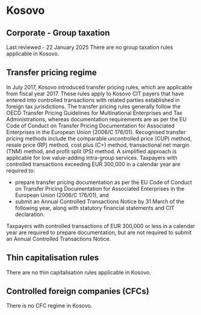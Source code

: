 # Kosovo
## Corporate - Group taxation
Last reviewed - 22 January 2025
There are no group taxation rules applicable in Kosovo.
## Transfer pricing regime
In July 2017, Kosovo introduced transfer pricing rules, which are applicable from fiscal year 2017.
These rules apply to Kosovo CIT payers that have entered into controlled transactions with related parties established in foreign tax jurisdictions.
The transfer pricing rules generally follow the OECD Transfer Pricing Guidelines for Multinational Enterprises and Tax Administrations, whereas documentation requirements are as per the EU Code of Conduct on Transfer Pricing Documentation for Associated Enterprises in the European Union (2006/C 176/01).
Recognised transfer pricing methods include the comparable uncontrolled price (CUP) method, resale price (RP) method, cost plus (C+) method, transactional net margin (TNM) method, and profit split (PS) method. A simplified approach is applicable for low value-adding intra-group services.
Taxpayers with controlled transactions exceeding EUR 300,000 in a calendar year are required to:
  * prepare transfer pricing documentation as per the EU Code of Conduct on Transfer Pricing Documentation for Associated Enterprises in the European Union (2006/C 176/01), and
  * submit an Annual Controlled Transactions Notice by 31 March of the following year, along with statutory financial statements and CIT declaration.


Taxpayers with controlled transactions of EUR 300,000 or less in a calendar year are required to prepare documentation, but are not required to submit an Annual Controlled Transactions Notice.
## Thin capitalisation rules
There are no thin capitalisation rules applicable in Kosovo.
## Controlled foreign companies (CFCs)
There is no CFC regime in Kosovo.
